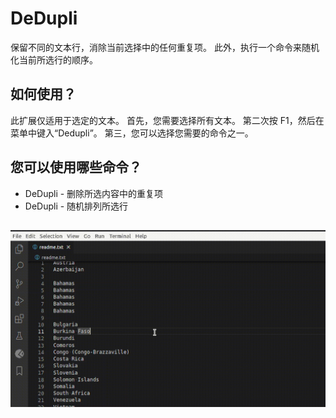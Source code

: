 # DeDupli

保留不同的文本行，消除当前选择中的任何重复项。 此外，执行一个命令来随机化当前所选行的顺序。

## 如何使用？

此扩展仅适用于选定的文本。 首先，您需要选择所有文本。 第二次按 F1，然后在菜单中键入“Dedupli”。 第三，您可以选择您需要的命令之一。

## 您可以使用哪些命令？

- DeDupli - 删除所选内容中的重复项
- DeDupli - 随机排列所选行

##

[![Vscode 扩展](/translations/demo.gif 'Vscode 扩展演示')](https://learnwithyan.com)

#
